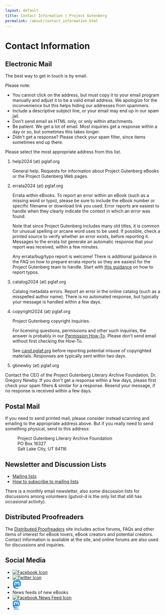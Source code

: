 ```yaml
---
layout: default
title: Contact Information | Project Gutenberg
permalink: /about/contact_information.html
---
```


Contact Information
===================

## Electronic Mail
The best way to get in touch is by email. 

Please note:

- You cannot click on the address, but must copy it to your email program manually and adjust it to be a valid email address. We apologize for the inconvenience but this helps hiding our addresses from spammers.
- Include a descriptive subject line, or your email may end up in our spam jail.
- Don't send email as HTML only, or only within attachments.
- Be patient. We get a lot of email. Most inquiries get a response within a day or so, but sometimes this takes longer.
- Didn't get a response? Please check your spam filter, since items sometimes end up there.

Please select the most appropriate address from this list. 

1. help2024 (at) pglaf.org

    General help. Requests for information about Project Gutenberg eBooks or the Project Gutenberg Web pages.

2. errata2024 (at) pglaf.org

    Errata within eBooks. To report an error within an eBook (such as a missing word or typo), please be sure to include the eBook number or specific filename or download link you used. Error reports are easiest to handle when they clearly indicate the context in which an error was found.

    Note that since Project Gutenberg includes many old titles, it is common for unusual spelling or arcane word uses to be used. If possible, check a printed source to verify whether an error exists, before reporting it. Messages to the errata list generate an automatic response that your report was received, within a few minutes. 

    Any errata/bug/typo report is welcome! There is additional guidance in the FAQ on how to prepare errata reports so they are easiest for the Project Gutenberg team to handle. Start with [this guidance](/help/errata.html) on how to report typos.

3. catalog2024 (at) pglaf.org

    Catalog metadata errors. Report an error in the online catalog (such as a misspelled author name). There is no automated response, but typically your message is handled within a few days.

4. copyright2024 (at) pglaf.org

    Project Gutenberg copyright inquiries.

    For licensing questions, permissions and other such inquiries, the answer is probably in our [Permission How-To](/policy/permission.html). Please don't send email without first checking the How-To.

    See [cand.pglaf.org](http://cand.pglaf.org) before reporting potential misuse of copyrighted materials. Responses are typically sent within two days.

5. gbnewby (at) pglaf.org

Contact the CEO of the Project Gutenberg Literary Archive Foundation, Dr. Gregory Newby. If you don't get a response within a few days, please first check your spam filters & similar for a response. Resend your message, if no response is received within a few days.

## Postal Mail
If you need to send printed mail, please consider instead scanning and emailing to the appropriate address above. But if you really need to send something physical, send to this address:

<dl><dd>  Project Gutenberg Literary Archive Foundation</dd>
<dd>  PO Box 16327</dd>
<dd>  Salt Lake City, UT 84116</dd></dl>

## Newsletter and Discussion Lists
<ul>
  <li><a href="https://lists.pglaf.org">Mailing lists</a></li>
  <li><a href="/help/subscribe_how_to.html">How to subscribe to mailing lists</a></li>
</ul>
<p>There is a monthly email newsletter, also some discussion lists for discussions among volunteers (gutvol-d is the only list that still has occasional activity).</p>

## Distributed Proofreaders
The [Distributed Proofreaders](https://www.pgdp.net/) site includes active forums, FAQs and other items of interest for eBook lovers, eBook creators and potential creators. Contact information is available at the site, and online forums are also used for discussions and inquiries. 

## Social Media
<ul class="icon-list">
    <li><a href="https://www.facebook.com/project.gutenberg">
      <img src="/gutenberg/f_icon.png" alt="Facebook Icon" />
    </a></li>
    <li><a href="https://twitter.com/gutenberg_org">
      <img src="/gutenberg/t_icon.png" alt="Twitter Icon" />
    </a></li>
    <li><a href="https://mastodon.social/@gutenberg_org" rel="me">
      <img src="/gutenberg/m_icon.png" alt="Mastodon Icon" />
    </a></li>
    <li>News feeds of new eBooks</li>
    <li><a href="https://www.facebook.com/gutenberg.new">
      <img src="/gutenberg/f_news_icon.png" alt="Facebook News Feed Icon" />
    </a></li>
    <li><a href="https://mastodon.social/@gutenberg_new" rel="me">
      <img src="/gutenberg/m_news_icon.png" alt="Mastodon Icon" />
    </a></li>
  </ul>

